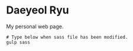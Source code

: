 # Daeyeol Ryu
My personal web page.

```shell
# Type below when sass file has been modified.
gulp sass
```

